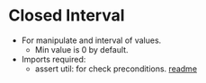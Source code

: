 # Closed Interval
- For manipulate and interval of values.
    - Min value is 0 by default.
- Imports required:
    - assert util: for check preconditions. [readme](../../testing/assert-precondition/Readme.md)